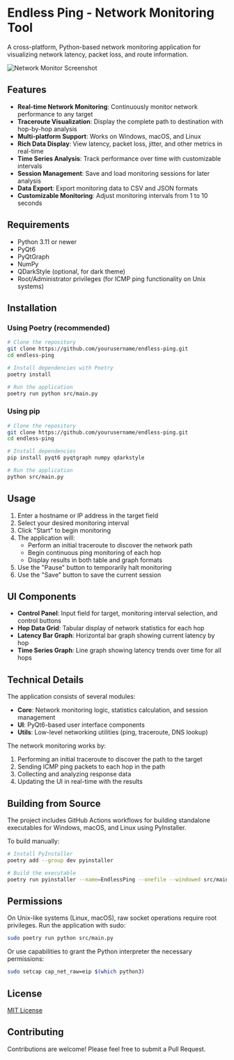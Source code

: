 # Endless Ping - Network Monitoring Tool

A cross-platform, Python-based network monitoring application for visualizing network latency, packet loss, and route information.

![Network Monitor Screenshot](https://via.placeholder.com/800x600?text=Network+Monitor+Screenshot)

## Features

- **Real-time Network Monitoring**: Continuously monitor network performance to any target
- **Traceroute Visualization**: Display the complete path to destination with hop-by-hop analysis
- **Multi-platform Support**: Works on Windows, macOS, and Linux
- **Rich Data Display**: View latency, packet loss, jitter, and other metrics in real-time
- **Time Series Analysis**: Track performance over time with customizable intervals
- **Session Management**: Save and load monitoring sessions for later analysis
- **Data Export**: Export monitoring data to CSV and JSON formats
- **Customizable Monitoring**: Adjust monitoring intervals from 1 to 10 seconds

## Requirements

- Python 3.11 or newer
- PyQt6
- PyQtGraph
- NumPy
- QDarkStyle (optional, for dark theme)
- Root/Administrator privileges (for ICMP ping functionality on Unix systems)

## Installation

### Using Poetry (recommended)

```bash
# Clone the repository
git clone https://github.com/yourusername/endless-ping.git
cd endless-ping

# Install dependencies with Poetry
poetry install

# Run the application
poetry run python src/main.py
```

### Using pip

```bash
# Clone the repository
git clone https://github.com/yourusername/endless-ping.git
cd endless-ping

# Install dependencies
pip install pyqt6 pyqtgraph numpy qdarkstyle

# Run the application
python src/main.py
```

## Usage

1. Enter a hostname or IP address in the target field
2. Select your desired monitoring interval
3. Click "Start" to begin monitoring
4. The application will:
   - Perform an initial traceroute to discover the network path
   - Begin continuous ping monitoring of each hop
   - Display results in both table and graph formats
5. Use the "Pause" button to temporarily halt monitoring
6. Use the "Save" button to save the current session

## UI Components

- **Control Panel**: Input field for target, monitoring interval selection, and control buttons
- **Hop Data Grid**: Tabular display of network statistics for each hop
- **Latency Bar Graph**: Horizontal bar graph showing current latency by hop
- **Time Series Graph**: Line graph showing latency trends over time for all hops

## Technical Details

The application consists of several modules:

- **Core**: Network monitoring logic, statistics calculation, and session management
- **UI**: PyQt6-based user interface components
- **Utils**: Low-level networking utilities (ping, traceroute, DNS lookup)

The network monitoring works by:
1. Performing an initial traceroute to discover the path to the target
2. Sending ICMP ping packets to each hop in the path
3. Collecting and analyzing response data
4. Updating the UI in real-time with the results

## Building from Source

The project includes GitHub Actions workflows for building standalone executables for Windows, macOS, and Linux using PyInstaller.

To build manually:

```bash
# Install PyInstaller
poetry add --group dev pyinstaller

# Build the executable
poetry run pyinstaller --name=EndlessPing --onefile --windowed src/main.py
```

## Permissions

On Unix-like systems (Linux, macOS), raw socket operations require root privileges. Run the application with sudo:

```bash
sudo poetry run python src/main.py
```

Or use capabilities to grant the Python interpreter the necessary permissions:

```bash
sudo setcap cap_net_raw=eip $(which python3)
```

## License

[MIT License](LICENSE)

## Contributing

Contributions are welcome! Please feel free to submit a Pull Request.
